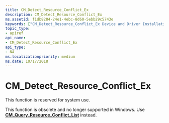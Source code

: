 ```yaml
---
title: CM_Detect_Resource_Conflict_Ex
description: CM_Detect_Resource_Conflict_Ex
ms.assetid: f1db8284-24e1-4ebc-8d60-5ebb29c5743e
keywords: ["CM_Detect_Resource_Conflict_Ex Device and Driver Installation"]
topic_type:
- apiref
api_name:
- CM_Detect_Resource_Conflict_Ex
api_type:
- NA
ms.localizationpriority: medium
ms.date: 10/17/2018
---
```


# CM_Detect_Resource_Conflict_Ex

This function is reserved for system use.

This function is obsolete and no longer supported in Windows. Use [**CM_Query_Resource_Conflict_List**](https://docs.microsoft.com/windows/desktop/api/cfgmgr32/nf-cfgmgr32-cm_query_resource_conflict_list) instead.
